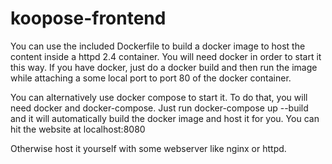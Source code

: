 # koopose-frontend

You can use the included Dockerfile to build a docker image to host the content inside a httpd 2.4 container. You will need docker in order to start it this way. If you have docker, just do a docker build and then run the image while attaching a some local port to port 80 of the docker container.

You can alternatively use docker compose to start it. To do that, you will need docker and docker-compose. Just run docker-compose up --build and it will automatically build the docker image and host it for you. You can hit the website at localhost:8080

Otherwise host it yourself with some webserver like nginx or httpd. 
